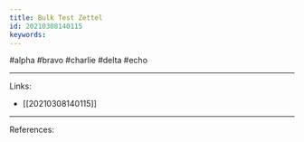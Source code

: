 ```yaml
---
title: Bulk Test Zettel
id: 20210308140115
keywords:
---
```

#alpha #bravo #charlie #delta #echo

---
Links:

- [[20210308140115]]

---
References:
